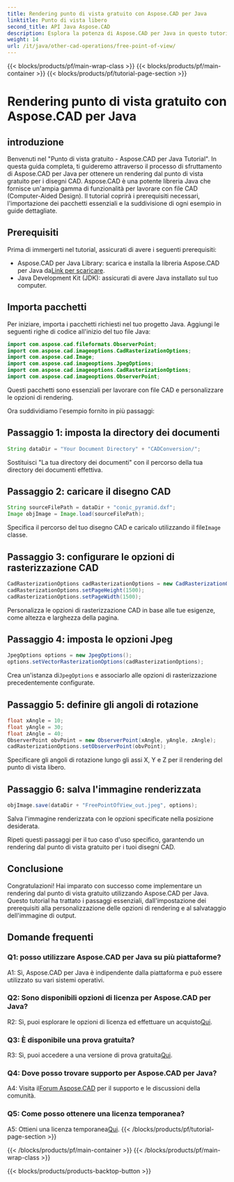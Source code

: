 ```yaml
---
title: Rendering punto di vista gratuito con Aspose.CAD per Java
linktitle: Punto di vista libero
second_title: API Java Aspose.CAD
description: Esplora la potenza di Aspose.CAD per Java in questo tutorial su come ottenere un rendering punto di vista gratuito per i disegni CAD. Scatena il potenziale di Aspose.CAD.
weight: 14
url: /it/java/other-cad-operations/free-point-of-view/
---
```


{{< blocks/products/pf/main-wrap-class >}}
{{< blocks/products/pf/main-container >}}
{{< blocks/products/pf/tutorial-page-section >}}

# Rendering punto di vista gratuito con Aspose.CAD per Java

## introduzione

Benvenuti nel "Punto di vista gratuito - Aspose.CAD per Java Tutorial". In questa guida completa, ti guideremo attraverso il processo di sfruttamento di Aspose.CAD per Java per ottenere un rendering dal punto di vista gratuito per i disegni CAD. Aspose.CAD è una potente libreria Java che fornisce un'ampia gamma di funzionalità per lavorare con file CAD (Computer-Aided Design). Il tutorial coprirà i prerequisiti necessari, l'importazione dei pacchetti essenziali e la suddivisione di ogni esempio in guide dettagliate.

## Prerequisiti

Prima di immergerti nel tutorial, assicurati di avere i seguenti prerequisiti:
-  Aspose.CAD per Java Library: scarica e installa la libreria Aspose.CAD per Java da[Link per scaricare](https://releases.aspose.com/cad/java/).
- Java Development Kit (JDK): assicurati di avere Java installato sul tuo computer.

## Importa pacchetti

Per iniziare, importa i pacchetti richiesti nel tuo progetto Java. Aggiungi le seguenti righe di codice all'inizio del tuo file Java:
```java
import com.aspose.cad.fileformats.ObserverPoint;
import com.aspose.cad.imageoptions.CadRasterizationOptions;
import com.aspose.cad.Image;
import com.aspose.cad.imageoptions.JpegOptions;
import com.aspose.cad.imageoptions.CadRasterizationOptions;
import com.aspose.cad.imageoptions.ObserverPoint;
```

Questi pacchetti sono essenziali per lavorare con file CAD e personalizzare le opzioni di rendering.

Ora suddividiamo l'esempio fornito in più passaggi:

## Passaggio 1: imposta la directory dei documenti

```java
String dataDir = "Your Document Directory" + "CADConversion/";
```

Sostituisci "La tua directory dei documenti" con il percorso della tua directory dei documenti effettiva.

## Passaggio 2: caricare il disegno CAD

```java
String sourceFilePath = dataDir + "conic_pyramid.dxf";
Image objImage = Image.load(sourceFilePath);
```

Specifica il percorso del tuo disegno CAD e caricalo utilizzando il file`Image` classe.

## Passaggio 3: configurare le opzioni di rasterizzazione CAD

```java
CadRasterizationOptions cadRasterizationOptions = new CadRasterizationOptions();
cadRasterizationOptions.setPageHeight(1500);
cadRasterizationOptions.setPageWidth(1500);
```

Personalizza le opzioni di rasterizzazione CAD in base alle tue esigenze, come altezza e larghezza della pagina.

## Passaggio 4: imposta le opzioni Jpeg

```java
JpegOptions options = new JpegOptions();
options.setVectorRasterizationOptions(cadRasterizationOptions);
```

 Crea un'istanza di`JpegOptions` e associarlo alle opzioni di rasterizzazione precedentemente configurate.

## Passaggio 5: definire gli angoli di rotazione

```java
float xAngle = 10;
float yAngle = 30;
float zAngle = 40;
ObserverPoint obvPoint = new ObserverPoint(xAngle, yAngle, zAngle);
cadRasterizationOptions.setObserverPoint(obvPoint);
```

Specificare gli angoli di rotazione lungo gli assi X, Y e Z per il rendering del punto di vista libero.

## Passaggio 6: salva l'immagine renderizzata

```java
objImage.save(dataDir + "FreePointOfView_out.jpeg", options);
```

Salva l'immagine renderizzata con le opzioni specificate nella posizione desiderata.

Ripeti questi passaggi per il tuo caso d'uso specifico, garantendo un rendering dal punto di vista gratuito per i tuoi disegni CAD.

## Conclusione

Congratulazioni! Hai imparato con successo come implementare un rendering dal punto di vista gratuito utilizzando Aspose.CAD per Java. Questo tutorial ha trattato i passaggi essenziali, dall'impostazione dei prerequisiti alla personalizzazione delle opzioni di rendering e al salvataggio dell'immagine di output.

## Domande frequenti

### Q1: posso utilizzare Aspose.CAD per Java su più piattaforme?

A1: Sì, Aspose.CAD per Java è indipendente dalla piattaforma e può essere utilizzato su vari sistemi operativi.

### Q2: Sono disponibili opzioni di licenza per Aspose.CAD per Java?

 R2: Sì, puoi esplorare le opzioni di licenza ed effettuare un acquisto[Qui](https://purchase.aspose.com/buy).

### Q3: È disponibile una prova gratuita?

 R3: Sì, puoi accedere a una versione di prova gratuita[Qui](https://releases.aspose.com/).

### Q4: Dove posso trovare supporto per Aspose.CAD per Java?

 A4: Visita il[Forum Aspose.CAD](https://forum.aspose.com/c/cad/19) per il supporto e le discussioni della comunità.

### Q5: Come posso ottenere una licenza temporanea?

 A5: Ottieni una licenza temporanea[Qui](https://purchase.aspose.com/temporary-license/).
{{< /blocks/products/pf/tutorial-page-section >}}

{{< /blocks/products/pf/main-container >}}
{{< /blocks/products/pf/main-wrap-class >}}

{{< blocks/products/products-backtop-button >}}
